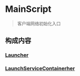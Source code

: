 # MainScript

> 客户端网络初始化入口

## 构成内容

### [Launcher](./Launcher.md)

### [LaunchServiceContainerher](./ServiceContainer.md#服务接口)